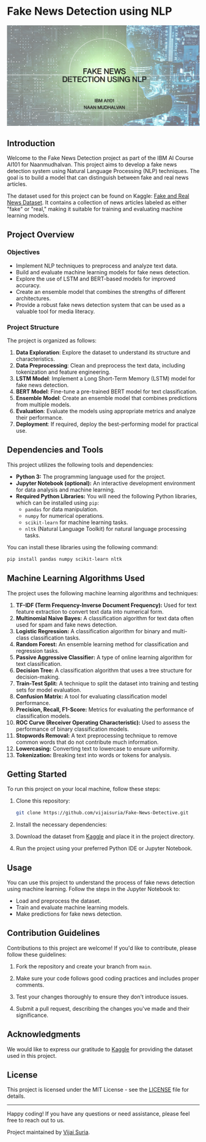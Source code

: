 # Fake News Detection using NLP

![Fake News Detection](./docs/fake-news-detective.png)

## Introduction

Welcome to the Fake News Detection project as part of the IBM AI Course AI101 for Naanmudhalvan. This project aims to develop a fake news detection system using Natural Language Processing (NLP) techniques. The goal is to build a model that can distinguish between fake and real news articles.

The dataset used for this project can be found on Kaggle: [Fake and Real News Dataset](https://www.kaggle.com/clmentbisaillon/fake-and-real-news-dataset). It contains a collection of news articles labeled as either "fake" or "real," making it suitable for training and evaluating machine learning models.

## Project Overview

### Objectives

- Implement NLP techniques to preprocess and analyze text data.
- Build and evaluate machine learning models for fake news detection.
- Explore the use of LSTM and BERT-based models for improved accuracy.
- Create an ensemble model that combines the strengths of different architectures.
- Provide a robust fake news detection system that can be used as a valuable tool for media literacy.

### Project Structure

The project is organized as follows:

1. **Data Exploration**: Explore the dataset to understand its structure and characteristics.
2. **Data Preprocessing**: Clean and preprocess the text data, including tokenization and feature engineering.
3. **LSTM Model**: Implement a Long Short-Term Memory (LSTM) model for fake news detection.
4. **BERT Model**: Fine-tune a pre-trained BERT model for text classification.
5. **Ensemble Model**: Create an ensemble model that combines predictions from multiple models.
6. **Evaluation**: Evaluate the models using appropriate metrics and analyze their performance.
7. **Deployment**: If required, deploy the best-performing model for practical use.

## Dependencies and Tools

This project utilizes the following tools and dependencies:

- **Python 3:** The programming language used for the project.
- **Jupyter Notebook (optional):** An interactive development environment for data analysis and machine learning.
- **Required Python Libraries:** You will need the following Python libraries, which can be installed using `pip`:
  - `pandas` for data manipulation.
  - `numpy` for numerical operations.
  - `scikit-learn` for machine learning tasks.
  - `nltk` (Natural Language Toolkit) for natural language processing tasks.

You can install these libraries using the following command:

```bash
pip install pandas numpy scikit-learn nltk
```

## Machine Learning Algorithms Used

The project uses the following machine learning algorithms and techniques:

1. **TF-IDF (Term Frequency-Inverse Document Frequency):** Used for text feature extraction to convert text data into numerical form.
2. **Multinomial Naive Bayes:** A classification algorithm for text data often used for spam and fake news detection.
3. **Logistic Regression:** A classification algorithm for binary and multi-class classification tasks.
4. **Random Forest:** An ensemble learning method for classification and regression tasks.
5. **Passive Aggressive Classifier:** A type of online learning algorithm for text classification.
6. **Decision Tree:** A classification algorithm that uses a tree structure for decision-making.
7. **Train-Test Split:** A technique to split the dataset into training and testing sets for model evaluation.
8. **Confusion Matrix:** A tool for evaluating classification model performance.
9. **Precision, Recall, F1-Score:** Metrics for evaluating the performance of classification models.
10. **ROC Curve (Receiver Operating Characteristic):** Used to assess the performance of binary classification models.
11. **Stopwords Removal:** A text preprocessing technique to remove common words that do not contribute much information.
12. **Lowercasing:** Converting text to lowercase to ensure uniformity.
13. **Tokenization:** Breaking text into words or tokens for analysis.

## Getting Started

To run this project on your local machine, follow these steps:

1. Clone this repository:

   ```bash
   git clone https://github.com/vijaisuria/Fake-News-Detective.git
   ```

2. Install the necessary dependencies:

3. Download the dataset from [Kaggle](https://www.kaggle.com/clmentbisaillon/fake-and-real-news-dataset) and place it in the project directory.

4. Run the project using your preferred Python IDE or Jupyter Notebook.

## Usage

You can use this project to understand the process of fake news detection using machine learning. Follow the steps in the Jupyter Notebook to:

- Load and preprocess the dataset.
- Train and evaluate machine learning models.
- Make predictions for fake news detection.

## Contribution Guidelines

Contributions to this project are welcome! If you'd like to contribute, please follow these guidelines:

1. Fork the repository and create your branch from `main`.

2. Make sure your code follows good coding practices and includes proper comments.

3. Test your changes thoroughly to ensure they don't introduce issues.

4. Submit a pull request, describing the changes you've made and their significance.

## Acknowledgments

We would like to express our gratitude to [Kaggle](https://www.kaggle.com) for providing the dataset used in this project.

## License

This project is licensed under the MIT License - see the [LICENSE](LICENSE) file for details.

---

Happy coding! If you have any questions or need assistance, please feel free to reach out to us.

Project maintained by [Vijai Suria](https://github.com/vijaisuria).
